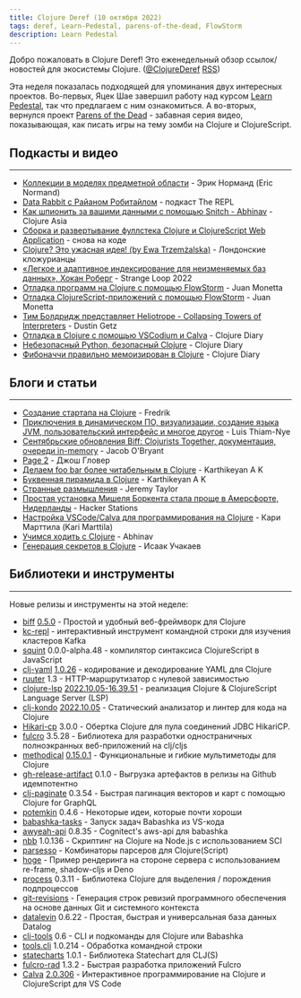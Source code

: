 ```yaml
---
title: Clojure Deref (10 октября 2022)
tags: deref, Learn-Pedestal, parens-of-the-dead, FlowStorm
description: Learn Pedestal
---
```

Добро пожаловать в Clojure Deref! Это еженедельный обзор ссылок/новостей для экосистемы Clojure. ([@ClojureDeref](https://twitter.com/ClojureDeref) [RSS](https://clojure.org/feed.xml))

Эта неделя показалась подходящей для упоминания двух интересных проектов. Во-первых, Яцек Шае завершил работу над курсом [Learn Pedestal](http://learnpedestal.com/), так что предлагаем с ним ознакомиться. А во-вторых, вернулся проект [Parens of the Dead](http://parens-of-the-dead.com/) - забавная серия видео, показывающая, как писать игры на тему зомби на Clojure и ClojureScript.

## Подкасты и видео
--------------------------------------------

* [Коллекции в моделях предметной области](https://ericnormand.me/podcast/collections-in-domain-models) - Эрик Норманд (Eric Normand)
* [Data Rabbit с Райаном Робитайлом](https://www.therepl.net/episodes/45/) - подкаст The REPL
* [Как шпионить за вашими данными с помощью Snitch - Abhinav](https://www.youtube.com/watch?v=WqilQulsJQc) - Clojure Asia
* [Сборка и развертывание фуллстека Clojure и ClojureScript Web Application](https://www.youtube.com/watch?v=j4vhDqXaWRM) - снова на коде
* [Clojure? Это ужасная идея! (by Ewa Trzemżalska)](https://www.youtube.com/watch?v=mSK1_lKxXlc) - Лондонские кложурианцы
* [«Легкое и адаптивное индексирование для неизменяемых баз данных», Хокан Роберг](https://www.youtube.com/watch?v=Px-7TlceM5A) - Strange Loop 2022
* [Отладка программ на Clojure с помощью FlowStorm](https://www.youtube.com/watch?v=PbGVTVs1yiU) - Juan Monetta
* [Отладка ClojureScript-приложений с помощью FlowStorm](https://www.youtube.com/watch?v=jMYl32lnMhI) - Juan Monetta
* [Тим Болдридж представляет Heliotrope - Collapsing Towers of Interpreters](https://www.youtube.com/watch?v=bi2Zd4ZmIsw) - Dustin Getz
* [Отладка в Clojure с помощью VSCodium и Calva](https://www.youtube.com/watch?v=g3V87GxDvH0) - Clojure Diary
* [Небезопасный Python, безопасный Clojure](https://www.youtube.com/watch?v=9iB8_RL8p6k) - Clojure Diary
* [Фибоначчи правильно мемоизирован в Clojure](https://www.youtube.com/watch?v=F_BS5sbDY9Q) - Clojure Diary

## Блоги и статьи
------------------------------------------

* [Создание стартапа на Clojure](https://wobaka.com/blog/building-a-startup-on-clojure/) - Fredrik
* [Приключения в динамическом ПО, визуализации, создание языка JVM, пользовательский интерфейс и многое другое](https://luisthiamnye.substack.com/p/adventures-in-dynamic-software-visualisations) - Luis Thiam-Nye
* [Сентябрьские обновления Biff: Clojurists Together, документация, очереди in-memory](https://biffweb.com/p/september-updates/) - Jacob O'Bryant
* [Page 2](https://jmglov.net/blog/2022-10-02-page-2.html) - Джош Гловер
* [Делаем foo bar более читабельным в Clojure](https://clojure-diary.gitlab.io/2022/10/02/making-foo-bar-more-readable-in-clojure.html) - Karthikeyan A K
* [Буквенная пирамида в Clojure](https://clojure-diary.gitlab.io/2022/10/03/letter-pyramid-in-clojure.html) \- Karthikeyan A K
* [Странные размышления](https://jdt.me/strange-reflections.html) \- Jeremy Taylor
* [Простая установка Мишеля Боркента стала проще в Амерсфорте, Нидерланды](https://hackerstations.com/setups/borkdude/) - Hacker Stations
* [Настройка VSCode/Calva для программирования на Clojure](https://www.karimarttila.fi/clojure/2022/10/08/clojure-calva.html) - Кари Марттила (Kari Marttila)
* [Учимся ходить с Clojure](https://www.abhinavomprakash.com/posts/clojure-walk/) - Abhinav
* [Генерация секретов в Clojure](https://isaak.dev/2022/10/generating-secrets-in-clojure) - Исаак Учакаев

## Библиотеки и инструменты
--------------------------------------------

Новые релизы и инструменты на этой неделе:

* [biff](https://github.com/jacobobryant/biff) [0.5.0](https://github.com/jacobobryant/biff/releases/tag/v0.5.0) - Простой и удобный веб-фреймворк для Clojure
* [kc-repl](https://github.com/jeff303/kc-repl) - интерактивный инструмент командной строки для изучения кластеров Kafka
* [squint](https://github.com/squint-cljs/squint) 0.0.0-alpha.48 - компилятор синтаксиса ClojureScript в JavaScript
* [clj-yaml](https://github.com/clj-commons/clj-yaml) [1.0.26](https://github.com/clj-commons/clj-yaml/blob/master/CHANGELOG.adoc#v1.0.26) - кодирование и декодирование YAML для Clojure
* [ruuter](https://github.com/askonomm/ruuter) 1.3 - HTTP-маршрутизатор с нулевой зависимостью
* [clojure-lsp](https://github.com/clojure-lsp/clojure-lsp) [2022.10.05-16.39.51](https://github.com/clojure-lsp/clojure-lsp/releases/tag/2022.10.05-16.39.51) - реализация Clojure & ClojureScript Language Server (LSP)
* [clj-kondo](https://github.com/clj-kondo/clj-kondo) [2022.10.05](https://github.com/clj-kondo/clj-kondo/blob/master/CHANGELOG.md#20221005) - Статический анализатор и линтер для кода на Clojure
* [Hikari-cp](https://github.com/tomekw/hikari-cp) 3.0.0 - Обертка Clojure для пула соединений JDBC HikariCP.
* [fulcro](https://github.com/fulcrologic/fulcro) 3.5.28 - Библиотека для разработки одностраничных полноэкранных веб-приложений на clj/cljs
* [methodical](https://github.com/camsaul/methodical) [0.15.0.1](https://github.com/camsaul/methodical/releases/tag/0.15.0.1) - Функциональные и гибкие мультиметоды для Clojure
* [gh-release-artifact](https://github.com/borkdude/gh-release-artifact) 0.1.0 - Выгрузка артефактов в релизы на Github идемпотентно
* [clj-paginate](https://github.com/ivarref/clj-paginate) 0.3.54 - Быстрая пагинация векторов и карт с помощью Clojure for GraphQL
* [potemkin](https://github.com/clj-commons/potemkin) 0.4.6 - Некоторые идеи, которые почти хороши
* [babashka-tasks](https://marketplace.visualstudio.com/items?itemName=fbeyer.babashka-tasks) - Запуск задач Babashka из VS-кода
* [awyeah-api](https://github.com/grzm/awyeah-api) 0.8.35 - Cognitect's aws-api для babashka
* [nbb](https://github.com/babashka/nbb) 1.0.136 - Скриптинг на Clojure на Node.js с использованием SCI
* [parsesso](https://github.com/strojure/parsesso) - Комбинаторы парсеров для Clojure(Script)
* [hoge](https://github.com/valerauko/hoge) - Пример рендеринга на стороне сервера с использованием re-frame, shadow-cljs и Deno
* [process](https://github.com/babashka/process) 0.3.11 - Библиотека Clojure для выделения / порождения подпроцессов
* [git-revisions](https://github.com/esuomi/git-revisions) - Генерация строк ревизий программного обеспечения на основе данных Git и системного контекста
* [datalevin](https://github.com/juji-io/datalevin) 0.6.22 - Простая, быстрая и универсальная база данных Datalog
* [cli-tools](https://github.com/hlship/cli-tools) 0.6 - CLI и подкоманды для Clojure или Babashka
* [tools.cli](https://github.com/clojure/tools.cli) 1.0.214 - Обработка командной строки
* [statecharts](https://github.com/fulcrologic/statecharts) 1.0.1 - Библиотека Statechart для CLJ(S)
* [fulcro-rad](https://github.com/fulcrologic/fulcro-rad) 1.3.2 - Быстрая разработка приложений Fulcro
* [Calva](https://github.com/BetterThanTomorrow/calva) [2.0.306](https://github.com/BetterThanTomorrow/calva/releases/tag/v2.0.306) - Интерактивное программирование на Clojure и ClojureScript для VS Code
